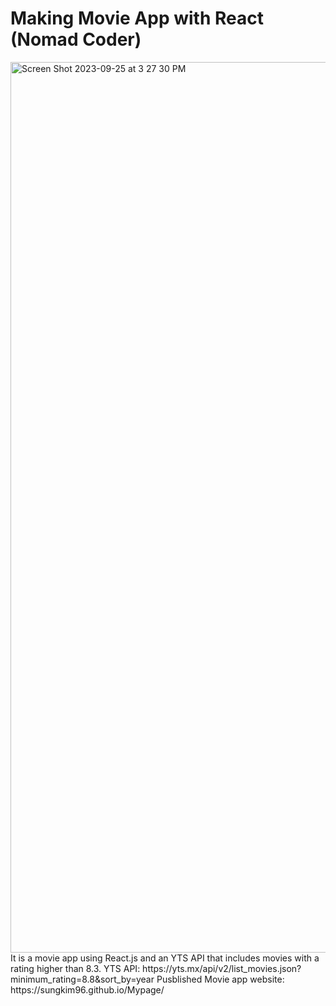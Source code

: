 # Making Movie App with React (Nomad Coder)
<img width="1425" alt="Screen Shot 2023-09-25 at 3 27 30 PM" src="https://github.com/SungKim96/React.JS_NomadCoder/assets/120751395/3c82a95f-bccb-4e05-8482-2cd93f7d6581">
It is a movie app using React.js and an YTS API that includes movies with a rating higher than 8.3.
YTS API: https://yts.mx/api/v2/list_movies.json?minimum_rating=8.8&sort_by=year
Pusblished Movie app website: https://sungkim96.github.io/Mypage/
